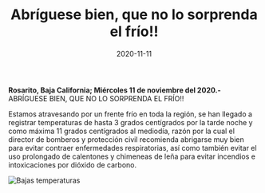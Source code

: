 ﻿---
layout: blog
title:  "Abríguese bien, que no lo sorprenda el frío!!"
date:   2020-11-11  
categories: rosarito
permalink: /:categories/:title:output_ext
image: /img/cnr/bajas-temperaturas.jpg
alt: "Rosarito Centro"
autor: "CNR Noticias - Canal 73"
---


**Rosarito, Baja California;  Miércoles 11 de noviembre del 2020.-** ABRÍGUESE BIEN, QUE NO LO SORPRENDA EL FRÍO!!


Estamos atravesando por un frente frío en toda la región, se han llegado a registrar temperaturas de hasta 3 grados centígrados por la tarde noche y como máxima 11 grados centígrados al mediodía, razón por la cual el director de bomberos y protección civil recomienda abrigarse muy bien para evitar contraer enfermedades respiratorias, así como también evitar el uso prolongado de calentones y chimeneas de leña para evitar incendios e intoxicaciones por dióxido de carbono.

<div id="carouselExampleSlidesOnly" class="carousel slide" data-ride="carousel">
  <div class="carousel-inner">
    <div class="carousel-item active">
       <img class="d-block w-100" src="/img/cnr/bajas-temperaturas.jpg" loading="lazy"  alt="Bajas temperaturas">
    </div>
  </div>
</div>